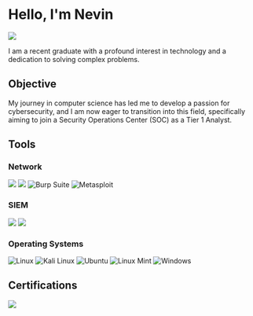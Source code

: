 # Hello, I'm Nevin
<a href="https://linkedin.com/in/nevin-baiju"><img src="https://img.shields.io/badge/-LinkedIn-0072b1?&style=for-the-badge&logo=linkedin&logoColor=white" /></a>



I am a recent graduate with a profound interest in technology and a dedication to solving complex problems.

## Objective


My journey in computer science has led me to develop a passion for cybersecurity, and I am now eager to transition into this field, specifically aiming to join a Security Operations Center (SOC) as a Tier 1 Analyst.
<!--
## Skills


| Skill                                         | Associated Project         |
|-----------------------------------------------|----------------------------|
| SIEM Implementation and Log Analysis          | <a href="https://google.com">Detection Lab</a>|
| Network Traffic Monitoring and Attack Detection | <a href="https://google.com">Detection Lab</a>|
| Security Automation with Shuffle SOAR         | SOC Automation Lab|
| Incident Response Planning and Execution      | SOC Automation Lab|
| Case Management with TheHive                  | SOC Automation Lab|
| Scripting and Automation for Threat Mitigation | SOC Automation Lab|
-->
## Tools


### Network
<div>
    <img src="https://img.shields.io/badge/-Wireshark-1679A7?&style=for-the-badge&logo=Wireshark&logoColor=white" />
   <img src="https://img.shields.io/badge/Nmap-000000?style=for-the-badge&logo=nmap&logoColor=white" />
    <img src="https://img.shields.io/badge/Burp_Suite-FF6633?style=for-the-badge&logo=burp-suite&color=000000" alt="Burp Suite" />
    <img src="https://img.shields.io/badge/Metasploit-6600FF?style=for-the-badge&logo=metasploit&color=000000" alt="Metasploit" />
</div>
<!--
### Endpoint
<div>
    <img src="https://img.shields.io/badge/-Microsoft_Defender_for_Endpoint-00A4EF?&style=for-the-badge&logo=Microsoft&logoColor=white" />
    <img src="https://img.shields.io/badge/-Velociraptor-4B275F?&style=for-the-badge&logo=Velociraptor&logoColor=white" />
</div>
-->

### SIEM
<div>
    <img src="https://img.shields.io/badge/-Splunk-000000?&style=for-the-badge&logo=Splunk&logoColor=white" /> 
    <img src="https://img.shields.io/badge/-Wazuh-3A5561?&style=for-the-badge&logo=wazuh&logoColor=white" />
</div>

### Operating Systems
<div>
    <img src="https://img.shields.io/badge/Linux-FCC624?style=for-the-badge&logo=linux&color=000000" alt="Linux" />
    <img src="https://img.shields.io/badge/Kali_Linux-557C94?style=for-the-badge&logo=kali-linux&color=000000" alt="Kali Linux" />
    <img src="https://img.shields.io/badge/Ubuntu-E95420?style=for-the-badge&logo=ubuntu&color=000000" alt="Ubuntu" />
    <img src="https://img.shields.io/badge/Linux_Mint-87CF3A?style=for-the-badge&logo=linuxmint&logoColor=white" alt="Linux Mint" />
    <img src="https://img.shields.io/badge/Windows-0078D4?style=for-the-badge&logo=windows&logoColor=white&labelColor=000000" alt="Windows" />
</div>

## Certifications

<div>
<img src="https://img.shields.io/badge/-C%7CSA-0078D4?&style=for-the-badge&logo=EC%20Council&logoColor=white" />
</div>
<!--
## Projects
- Detection Lab
- SOC Automation Project
-->
